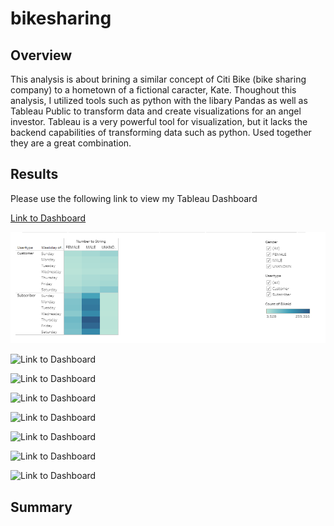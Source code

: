 # bikesharing

## Overview

This analysis is about brining a similar concept of Citi Bike (bike sharing company) to a hometown of a fictional caracter, Kate. Thoughout this analysis, I utilized tools such as python with the libary Pandas as well as Tableau Public to transform data and create visualizations for an angel investor. Tableau is a very powerful tool for visualization, but it lacks the backend capabilities of transforming data such as python. Used together they are a great combination.  


## Results

Please use the following link to view my Tableau Dashboard

[Link to Dashboard](https://public.tableau.com/app/profile/matthew.lane8526/viz/Bike_Sharing_16373748281890/Story1?publish=yes)




![Link to Dashboard](/Images/Customer_vs_Subscriber_Users.PNG)


![Link to Dashboard]("https://public.tableau.com/app/profile/matthew.lane8526/viz/Bike_Sharing_16373748281890/Story1?publish=yes")


![Link to Dashboard]("https://public.tableau.com/app/profile/matthew.lane8526/viz/Bike_Sharing_16373748281890/Story1?publish=yes")


![Link to Dashboard]("https://public.tableau.com/app/profile/matthew.lane8526/viz/Bike_Sharing_16373748281890/Story1?publish=yes")


![Link to Dashboard]("https://public.tableau.com/app/profile/matthew.lane8526/viz/Bike_Sharing_16373748281890/Story1?publish=yes")


![Link to Dashboard]("https://public.tableau.com/app/profile/matthew.lane8526/viz/Bike_Sharing_16373748281890/Story1?publish=yes")


![Link to Dashboard]("https://public.tableau.com/app/profile/matthew.lane8526/viz/Bike_Sharing_16373748281890/Story1?publish=yes")


![Link to Dashboard]("https://public.tableau.com/app/profile/matthew.lane8526/viz/Bike_Sharing_16373748281890/Story1?publish=yes")


## Summary




